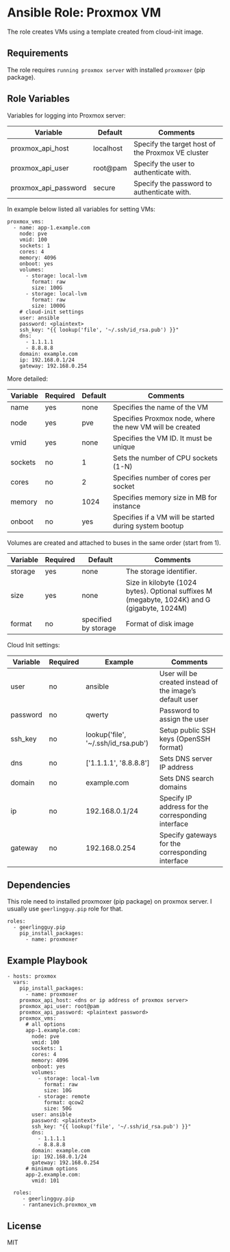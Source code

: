 Ansible Role: Proxmox VM
=========

The role creates VMs using a template created from cloud-init image.

Requirements
------------

The role requires `running proxmox server` with installed `proxmoxer` (pip package).

Role Variables
--------------

Variables for logging into Proxmox server:

| Variable             | Default   | Comments                                          |
|----------------------|-----------|---------------------------------------------------|
| proxmox_api_host     | localhost | Specify the target host of the Proxmox VE cluster | 
| proxmox_api_user     | root@pam  | Specify the user to authenticate with.            |
| proxmox_api_password | secure    | Specify the password to authenticate with.        |

In example below listed all variables for setting VMs:

    proxmox_vms:
      - name: app-1.example.com
        node: pve
        vmid: 100
        sockets: 1
        cores: 4
        memory: 4096
        onboot: yes
        volumes:
          - storage: local-lvm
            format: raw
            size: 100G
          - storage: local-lvm
            format: raw
            size: 1000G
        # cloud-init settings
        user: ansible
        password: <plaintext>
        ssh_key: "{{ lookup('file', '~/.ssh/id_rsa.pub') }}"
        dns:
          - 1.1.1.1
          - 8.8.8.8
        domain: example.com
        ip: 192.168.0.1/24
        gateway: 192.168.0.254

More detailed:

| Variable | Required  | Default | Comments                                                 |
|----------|-----------|---------|----------------------------------------------------------|
| name     | yes       | none    | Specifies the name of the VM                             |
| node     | yes       | pve     | Specifies Proxmox node, where the new VM will be created |
| vmid     | yes       | none    | Specifies the VM ID. It must be unique                   |
| sockets  | no        | 1       | Sets the number of CPU sockets (1-N)                     |
| cores    | no        | 2       | Specifies number of cores per socket                     |
| memory   | no        | 1024    | Specifies memory size in MB for instance                 |
| onboot   | no        | yes     | Specifies if a VM will be started during system bootup   |

Volumes are created and attached to buses in the same order (start from 1).

| Variable | Required  | Default              | Comments                                                                                     |
|----------|-----------|----------------------|----------------------------------------------------------------------------------------------|
| storage  | yes       | none                 | The storage identifier.                                                                      |
| size     | yes       | none                 | Size in kilobyte (1024 bytes). Optional suffixes M (megabyte, 1024K) and G (gigabyte, 1024M) |
| format   | no        | specified by storage | Format of disk image                                                                         |

Cloud Init settings:

| Variable | Required  | Example                             | Comments                                                 |
|----------|-----------|-------------------------------------|----------------------------------------------------------|
| user     | no        | ansible                             | User will be created instead of the image’s default user |
| password | no        | qwerty                              | Password to assign the user                              |
| ssh_key  | no        | lookup('file', '~/.ssh/id_rsa.pub') | Setup public SSH keys (OpenSSH format)                   |
| dns      | no        | ['1.1.1.1', '8.8.8.8']              | Sets DNS server IP address                               |
| domain   | no        | example.com                         | Sets DNS search domains                                  |
| ip       | no        | 192.168.0.1/24                      | Specify IP address for the corresponding interface       |
| gateway  | no        | 192.168.0.254                       | Specify gateways for the corresponding interface         |


Dependencies
------------

This role need to installed proxmoxer (pip package) on proxmox server. I usually use `geerlingguy.pip` role for that.

    roles:
      - geerlingguy.pip
        pip_install_packages:
          - name: proxmoxer

Example Playbook
----------------

    - hosts: proxmox
      vars:
        pip_install_packages:
          - name: proxmoxer
        proxmox_api_host: <dns or ip address of proxmox server>
        proxmox_api_user: root@pam 
        proxmox_api_password: <plaintext password>
        proxmox_vms:
          # all options
          app-1.example.com:
            node: pve
            vmid: 100
            sockets: 1
            cores: 4
            memory: 4096
            onboot: yes
            volumes:
              - storage: local-lvm
                format: raw
                size: 10G
              - storage: remote
                format: qcow2
                size: 50G
            user: ansible
            password: <plaintext>
            ssh_key: "{{ lookup('file', '~/.ssh/id_rsa.pub') }}"
            dns:
              - 1.1.1.1
              - 8.8.8.8
            domain: example.com
            ip: 192.168.0.1/24
            gateway: 192.168.0.254
          # minimum options
          app-2.example.com:
            vmid: 101

      roles:
         - geerlingguy.pip
         - rantanevich.proxmox_vm

License
-------

MIT
